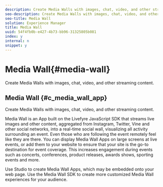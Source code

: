 ```yaml
---
description: Create Media Walls with images, chat, video, and other streaming content.
seo-description: Create Media Walls with images, chat, video, and other streaming content.
seo-title: Media Wall
solution: Experience Manager
title: Media Wall
uuid: 54f4fb0b-e427-4b73-bb96-31325805b081
index: y
internal: n
snippet: y
---
```


# Media Wall{#media-wall}

Create Media Walls with images, chat, video, and other streaming content.

## Media Wall {#c_media_wall_app}

Create Media Walls with images, chat, video, and other streaming content.

Media Wall is an App built on the Livefyre JavaScript SDK that streams live images and other content, aggregated from Instagram, Twitter, Vine and other social networks, into a real-time social wall, visualizing all activity surrounding an event. Even those who are following the event remotely feel like they are there. You can display Media Wall Apps on large screens at live events, or add them to your website to ensure that your site is the go-to destination for event coverage. This increases engagement during events such as concerts, conferences, product releases, awards shows, sporting events and more.

Use Studio to create Media Wall Apps, which may be embedded onto your web page. Use the Media Wall SDK to create more customized Media Wall experiences for your audience.
